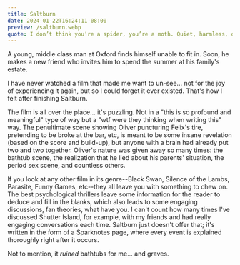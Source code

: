 ```yaml
---
title: Saltburn
date: 2024-01-22T16:24:11-08:00
preview: /saltburn.webp
quote: I don’t think you’re a spider, you’re a moth. Quiet, harmless, drawn to shiny things, banging up against a window, and begging to get in.
---
```


A young, middle class man at Oxford finds himself unable to fit in. Soon, he makes a new friend who invites him to spend the summer at his family's estate.

I have never watched a film that made me want to un-see... not for the joy of experiencing it again, but so I could forget it ever existed. That's how I felt after finishing Saltburn.

The film is all over the place... it's puzzling. Not in a "this is so profound and meaningful" type of way but a "wtf were they thinking when writing this" way. The penultimate scene showing Oliver puncturing Felix's tire, pretending to be broke at the bar, etc, is meant to be some insane revelation (based on the score and build-up), but anyone with a brain had already put two and two together. Oliver's nature was given away so many times: the bathtub scene, the realization that he lied about his parents' situation, the period sex scene, and countless others.

If you look at any other film in its genre--Black Swan, Silence of the Lambs, Parasite, Funny Games, etc--they all leave you with something to chew on. The best psychological thrillers leave some information for the reader to deduce and fill in the blanks, which also leads to some engaging discussions, fan theories, what have you. I can't count how many times I've discussed Shutter Island, for example, with my friends and had really engaging conversations each time. Saltburn just doesn't offer that; it's written in the form of a Sparknotes page, where every event is explained thoroughly right after it occurs.

Not to mention, it _ruined_ bathtubs for me... and graves.
